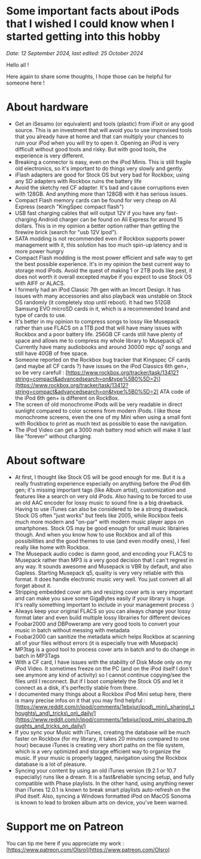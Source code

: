 # Some important facts about iPods that I wished I could know when I started getting into this hobby
*Date: 12 September 2024, last edited: 25 October 2024*

Hello all !

Here again to share some thoughts, I hope those can be helpful for someone here !

# About hardware

* Get an iSesamo (or equivalent) and tools (plastic) from iFixit or any good source. This is an investment that will avoid you to use improvised tools that you already have at home and that can multiply your chances to ruin your iPod when you will try to open it. Opening an iPod is very difficult without good tools and risky. But with good tools, the experience is very different.
* Breaking a connector is easy, even on the iPod Minis. This is still fragile old electronics, so it's important to do things very slowly and gently.
* iFlash adapters are good for Stock OS but very bad for Rockbox; using any SD adapters with Rockbox ruins the battery life
* Avoid the sketchy red CF adapter. It's bad and cause corruptions even with 128GB. And anything more than 128GB with it has serious issues.
* Compact Flash memory cards can be found for very cheap on Ali Express (search "KingSpec compact flash")
* USB fast charging cables that will output 12V if you have any fast-charging Android charger can be found on Ali Express for around 15 dollars. This is in my opinion a better option rather than getting the firewire brick (search for "usb 12V Ipod").
* SATA modding is not recommended even if Rockbox supports power management with it, this solution has too much spin-up latency and is more power hungry
* Compact Flash modding is the most power efficient and safe way to get the best possible experience. It's in my opinion the best current way to storage mod iPods. Avoid the quest of making 1 or 2TB pods like pest, it does not worth it overall excepted maybe if you expect to use Stock OS with AIFF or ALACS.
* I formerly had an iPod Classic 7th gen with an Imcort Design. It has issues with many accessories and also playback was unstable on Stock OS randomly (it completely stop until reboot). It had two 512GB Samsung EVO microSD cards in it, which is a recommended brand and type of cards to use.
* It's better in my opinion to compress songs to lossy like Musepack rather than use FLACS on a 1TB pod that will have many issues with Rockbox and a poor battery life. 256GB CF cards still have plenty of space and allows me to compress my whole library to Musepack q7. Currently have many audiobooks and around 30000 mpc q7 songs and still have 40GB of free space.
* Someone reported on the Rockbox bug tracker that Kingspec CF cards (and maybe all CF cards ?) have issues on the iPod Classics 6th gen+, so be very carefull : \[https://www.rockbox.org/tracker/task/13412?string=compact&advancedsearch=on&type%5B0%5D=2\](https://www.rockbox.org/tracker/task/13412?string=compact&advancedsearch=on&type%5B0%5D=2) ATA code of the iPod 6th gen+ is different on RockBox.
* The screen of old monochrome iPods will be very readable in direct sunlight compared to color screens from modern iPods. I like those monochrome screens, even the one of my Mini when using a small font with Rockbox to print as much text as possible to ease the navigation.
* The iPod Video can get a 3000 mah battery mod which will make it last like "forever" without charging.

# About software

* At first, I thought like Stock OS will be good enough for me. But it is a really frustrating experience especially on anything before the iPod 6th gen; it's missing important tags (like Album artist), customization and features like a search on very old iPods. Also having to be forced to use an old AAC encoder for lossy music to sound fine is a big drawback. Having to use iTunes can also be considered to be a strong drawback. Stock OS often "just works" but feels like 2005, while Rockbox feels much more modern and "on-par" with modern music player apps on smartphones. Stock OS may be good enough for small music librairies though. And when you know how to use Rockbox and all of this possibilities and the good themes to use (and even modify ones), I feel really like home with Rockbox.
* The Musepack audio codec is damn good, and encoding your FLACS to Musepack rather than MP3 is a very good decision that I can't regrest in any way. It sounds awesome and Musepack is VBR by default, and also Gapless. Starting Musepack q5, quality is very very reliable with this format. It does handle electronic music very well. You just convert all all forget about it.
* Stripping embedded cover arts and resizing cover arts is very important and can make you save some GigaBytes easily if your library is huge. It's really something important to include in your management process :)
* Always keep your original FLACS so you can always change your lossy format later and even build multiple lossy librairies for different devices
* Foobar2000 and DBPoweramp are very good tools to convert your music in batch without messing with metadata
* Foobar2000 can sanitize the metadata which helps Rockbox at scanning all of your files without errors (it is especially true with Musepack)
* MP3tag is a good tool to process cover arts in batch and to do change in batch in MP3Tags
* With a CF card, I have issues with the stability of Disk Mode only on my iPod Video. It sometimes freeze on the PC (and on the iPod itself I don't see anymore any kind of activity) so I cannot continue copying/see the files until I reconnect. But if I boot completely the Stock OS and let it connect as a disk, it's perfectly stable from there.
* I documented many things about a Rockbox iPod Mini setup here, there is many precise infos on it that you may find helpful : [https://www.reddit.com/r/ipod/comments/1ebxjur/ipod\_mini\_sharing\_thoughts\_and\_tricks\_on\_daily/](https://www.reddit.com/r/ipod/comments/1ebxjur/ipod_mini_sharing_thoughts_and_tricks_on_daily/)
* If you sync your Music with iTunes, creating the database will be much faster on Rockbox (for my library, it takes 20 minutes compared to one hour) because iTunes is creating very short paths on the file system, which is a very optimized and storage efficient way to organize the music. If your music is properly tagged, navigation using the Rockbox database is a lot of pleasure.
* Syncing your content by using an old iTunes version (9.2.1 or 10.7 especially) runs like a dream. It is a fast&reliable syncing setup, and fully compatible with Phase playlists. In the other hand, using anything newer than iTunes 12.0.1 is known to break smart playlists auto-refresh on the iPod itself. Also, syncing a Windows formatted iPod on MacOS Sonoma is known to lead to broken album arts on device, you've been warned.

# Support me on Patreon

You can tip me here if you appreciate my work : [https://www.patreon.com/Olsro](https://www.patreon.com/Olsro)